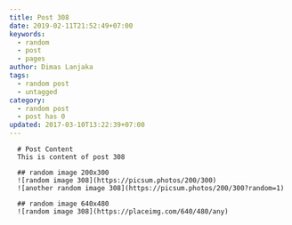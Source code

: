 ```yaml
---
title: Post 308
date: 2019-02-11T21:52:49+07:00
keywords:
  - random
  - post
  - pages
author: Dimas Lanjaka
tags:
  - random post
  - untagged
category:
  - random post
  - post has 0
updated: 2017-03-10T13:22:39+07:00
---
```


      # Post Content
      This is content of post 308

      ## random image 200x300
      ![random image 308](https://picsum.photos/200/300)
      ![another random image 308](https://picsum.photos/200/300?random=1)

      ## random image 640x480
      ![random image 308](https://placeimg.com/640/480/any)
      